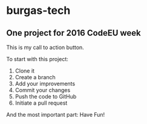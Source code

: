 # burgas-tech
## One project for 2016 CodeEU week

This is my call to action button.


To start with this project:

1. Clone it
2. Create a branch
3. Add your improvements
4. Commit your changes
5. Push the code to GitHub
6. Initiate a pull request

And the most important part: Have Fun!
